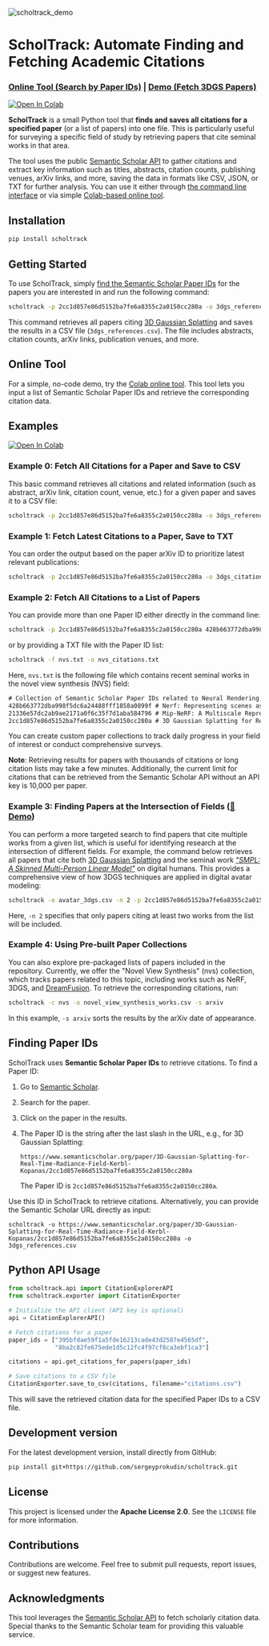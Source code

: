 ![scholtrack_demo](https://github.com/user-attachments/assets/05360671-9674-498f-87b8-682481f2ad7d)

# ScholTrack: Automate Finding and Fetching Academic Citations 

###  [Online Tool (Search by Paper IDs)](https://colab.research.google.com/github//sergeyprokudin/scholtrack/blob/main/colab/ScholTrack_Widget_Demo.ipynb) | [Demo (Fetch 3DGS Papers)](https://colab.research.google.com/github//sergeyprokudin/scholtrack/blob/main/colab/ScholTrack_3DGS_Demo.ipynb) 


 [![Open In Colab](https://colab.research.google.com/assets/colab-badge.svg)](https://colab.research.google.com/github//sergeyprokudin/scholtrack/blob/main/colab/ScholTrack_Command_Line_Demo.ipynb)<br> 


**ScholTrack** is a small Python tool that **finds and saves all citations for a specified paper** (or a list of papers) into one file. This is particularly useful for surveying a specific field of study by retrieving papers that cite seminal works in that area. 

The tool uses the public [Semantic Scholar API](https://www.semanticscholar.org/product/api) to gather citations and extract key information such as titles, abstracts, citation counts, publishing venues, arXiv links, and more, saving the data in formats like CSV, JSON, or TXT for further analysis. You can use it either through [the command line interface](https://colab.research.google.com/github//sergeyprokudin/scholtrack/blob/main/colab/ScholTrack_Command_Line_Demo.ipynb) or via  simple [Colab-based online tool](https://colab.research.google.com/github//sergeyprokudin/scholtrack/blob/main/colab/ScholTrack_Widget_Demo.ipynb).

## Installation

```bash
pip install scholtrack
```

## Getting Started

To use ScholTrack, simply [find the Semantic Scholar Paper IDs](https://github.com/sergeyprokudin/scholtrack/blob/main/README.md#finding-paper-ids) for the papers you are interested in and run the following command:

```bash
scholtrack -p 2cc1d857e86d5152ba7fe6a8355c2a0150cc280a -o 3dgs_references.csv
```

This command retrieves all papers citing [3D Gaussian Splatting](https://repo-sam.inria.fr/fungraph/3d-gaussian-splatting/) and saves the results in a CSV file (`3dgs_references.csv`). The file includes abstracts, citation counts, arXiv links, publication venues, and more.

## Online Tool

For a simple, no-code demo, try the [Colab online tool](https://colab.research.google.com/github/sergeyprokudin/scholtrack/blob/main/colab/ScholTrack_Widget_Demo.ipynb). This tool lets you input a list of Semantic Scholar Paper IDs and retrieve the corresponding citation data.

## Examples

[![Open In Colab](https://colab.research.google.com/assets/colab-badge.svg)](https://colab.research.google.com/github//sergeyprokudin/scholtrack/blob/main/colab/ScholTrack_Command_Line_Demo.ipynb)<br> 


### Example 0: Fetch All Citations for a Paper and Save to CSV

This basic command retrieves all citations and related information (such as abstract, arXiv link, citation count,  venue, etc.) for a given paper and saves it to a CSV file:

```bash
scholtrack -p 2cc1d857e86d5152ba7fe6a8355c2a0150cc280a -o 3dgs_references.csv
```

### Example 1: Fetch Latest Citations to a Paper, Save to TXT

You can order the output based on the paper arXiv ID to prioritize latest relevant publications:

```bash
scholtrack -p 2cc1d857e86d5152ba7fe6a8355c2a0150cc280a -o 3dgs_citations.txt -s arxiv -t txt
```

### Example 2: Fetch All Citations to a List of Papers

You can provide more than one Paper ID either directly in the command line:

```bash
scholtrack -p 2cc1d857e86d5152ba7fe6a8355c2a0150cc280a 428b663772dba998f5dc6a24488fff1858a0899f -o nvs_citations.txt
```

or by providing a TXT file with the Paper ID list:

```bash
scholtrack -f nvs.txt -o nvs_citations.txt
```

Here, `nvs.txt` is the following file which contains recent seminal works in the novel view synthesis (NVS) field:

```txt
# Collection of Semantic Scholar Paper IDs related to Neural Rendering, NeRF, and 3DGS
428b663772dba998f5dc6a24488fff1858a0899f # Nerf: Representing scenes as neural radiance fields for view synthesis 
21336e57dc2ab9ae2171a0f6c35f7d1aba584796 # Mip-NeRF: A Multiscale Representation for Anti-Aliasing Neural Radiance Fields
2cc1d857e86d5152ba7fe6a8355c2a0150cc280a # 3D Gaussian Splatting for Real-Time Radiance Field Rendering
```

You can create custom paper collections to track daily progress in your field of interest or conduct comprehensive surveys.

**Note**: Retrieving results for papers with thousands of citations or long citation lists may take a few minutes. Additionally, the current limit for citations that can be retrieved from the Semantic Scholar API without an API key is 10,000 per paper.


### Example 3: Finding Papers at the Intersection of Fields ([📎 Demo](https://colab.research.google.com/github/sergeyprokudin/scholtrack/blob/main/colab/ScholTrack_3DGS_Avatar_Demo.ipynb))

You can perform a more targeted search to find papers that cite multiple works from a given list, which is useful for identifying research at the intersection of different fields. For example, the command below retrieves all papers that cite both [3D Gaussian Splatting](https://repo-sam.inria.fr/fungraph/3d-gaussian-splatting/) and the seminal work *["SMPL: A Skinned Multi-Person Linear Model"](https://smpl.is.tue.mpg.de/)* on digital humans. This provides a comprehensive view of how 3DGS techniques are applied in digital avatar modeling:

```bash
scholtrack -o avatar_3dgs.csv -n 2 -p 2cc1d857e86d5152ba7fe6a8355c2a0150cc280a 32d3048a4fe4becc7c4638afd05f2354b631cfca
```

Here, `-n 2` specifies that only papers citing at least two works from the list will be included.


### Example 4: Using Pre-built Paper Collections

You can also explore pre-packaged lists of papers included in the repository. Currently, we offer the "Novel View Synthesis" (nvs) collection, which tracks papers related to this topic, including works such as NeRF, 3DGS, and [DreamFusion](https://dreamfusion3d.github.io/). To retrieve the corresponding citations, run:

```bash
scholtrack -c nvs -o novel_view_synthesis_works.csv -s arxiv
```

In this example, `-s arxiv` sorts the results by the arXiv date of appearance.

## Finding Paper IDs

ScholTrack uses **Semantic Scholar Paper IDs** to retrieve citations. To find a Paper ID:

1. Go to [Semantic Scholar](https://www.semanticscholar.org/).
2. Search for the paper.
3. Click on the paper in the results.
4. The Paper ID is the string after the last slash in the URL, e.g., for 3D Gaussian Splatting:

   ```
   https://www.semanticscholar.org/paper/3D-Gaussian-Splatting-for-Real-Time-Radiance-Field-Kerbl-Kopanas/2cc1d857e86d5152ba7fe6a8355c2a0150cc280a
   ```

   The Paper ID is `2cc1d857e86d5152ba7fe6a8355c2a0150cc280a`.

Use this ID in ScholTrack to retrieve citations. Alternatively, you can provide the Semantic Scholar URL directly as input:

```
scholtrack -u https://www.semanticscholar.org/paper/3D-Gaussian-Splatting-for-Real-Time-Radiance-Field-Kerbl-Kopanas/2cc1d857e86d5152ba7fe6a8355c2a0150cc280a -o 3dgs_references.csv
```

## Python API Usage

```python
from scholtrack.api import CitationExplorerAPI
from scholtrack.exporter import CitationExporter

# Initialize the API client (API key is optional)
api = CitationExplorerAPI()

# Fetch citations for a paper
paper_ids = ["395bfdae59f1a5fde16213cade43d2587e4565df",
             "8ba2c82fe675ede1d5c12fc4f97cf8ca3ebf1ca3"]

citations = api.get_citations_for_papers(paper_ids)

# Save citations to a CSV file
CitationExporter.save_to_csv(citations, filename="citations.csv")
```

This will save the retrieved citation data for the specified Paper IDs to a CSV file.

## Development version

For the latest development version, install directly from GitHub:

```bash
pip install git+https://github.com/sergeyprokudin/scholtrack.git
```

## License

This project is licensed under the **Apache License 2.0**. See the `LICENSE` file for more information.

## Contributions

Contributions are welcome. Feel free to submit pull requests, report issues, or suggest new features.

## Acknowledgments

This tool leverages the [Semantic Scholar API](https://www.semanticscholar.org/product/api) to fetch scholarly citation data. Special thanks to the Semantic Scholar team for providing this valuable service.
